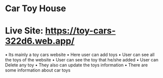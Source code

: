 # Car Toy House
# Live Site: https://toy-cars-322d6.web.app/

• Its mainly a toy cars website
• Here user can add toys
• User can see all the toys of the website
• User can see the toy that he/she added 
• User can Delete any toy
• They also can update the toys information
• There are some information about car toys 